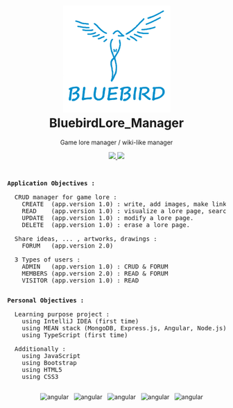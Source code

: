 <h1 align="center">
    <br>
      <a href="https://raw.githubusercontent.com/Siliver4/BluebirdLore_Manager/master/assets/img/bluebird_logo.png">
        <img src="assets/img/bluebird_logo.png" alt="BluebirdLore_Manager_logo" width="247">
      </a>
    <br>
      BluebirdLore_Manager
    <br>
</h1>

<p align="center">
    Game lore manager / wiki-like manager
</p>

<p align="center">
  <a href="https://github.com/Siliver4/BluebirdLore_Manager/releases">
    <img src="https://img.shields.io/github/release/Siliver4/BluebirdLore_Manager.svg">
  </a>
  <a href="https://github.com/Siliver4/BluebirdLore_Manager/issues?q=is%3Aissue+is%3Aclosed">
      <img src="https://img.shields.io/github/issues-closed-raw/Siliver4/BluebirdLore_Manager.svg">
  </a>
</p>

<br>
    
<pre>
<b>Application Objectives :</b>

  CRUD manager for game lore :
    CREATE  (app.version 1.0) : write, add images, make links to a lore page.
    READ    (app.version 1.0) : visualize a lore page, search & sort by area/.../name/gender.
    UPDATE  (app.version 1.0) : modify a lore page.
    DELETE  (app.version 1.0) : erase a lore page.
  
  Share ideas, ... , artworks, drawings :
    FORUM   (app.version 2.0)

  3 Types of users :
    ADMIN   (app.version 1.0) : CRUD & FORUM
    MEMBERS (app.version 2.0) : READ & FORUM
    VISITOR (app.version 1.0) : READ

</pre>

<pre>
<b>Personal Objectives :</b>

  Learning purpose project :
    using IntelliJ IDEA (first time)
    using MEAN stack (MongoDB, Express.js, Angular, Node.js) (all four are first time)
    using TypeScript (first time)

  Additionally :
    using JavaScript
    using Bootstrap
    using HTML5
    using CSS3
    
</pre>

<ul id="menu" align="center" >
    <img src="https://upload.wikimedia.org/wikipedia/commons/thumb/d/d5/IntelliJ_IDEA_Logo.svg/220px-IntelliJ_IDEA_Logo.svg.png" alt="angular" height="71" style="margin-left:4px;margin-right:4px;margin-bottom:10px">
    <img src="https://upload.wikimedia.org/wikipedia/en/thumb/4/45/MongoDB-Logo.svg/250px-MongoDB-Logo.svg.png" alt="angular" height="47" style="margin-left:4px;margin-right:4px;margin-bottom:22px">
    <img src="https://upload.wikimedia.org/wikipedia/commons/thumb/6/64/Expressjs.png/220px-Expressjs.png" alt="angular" height="47" style="margin-left:4px;margin-right:4px;margin-bottom:17px">
    <img src="https://angular.io/assets/images/logos/angular/shield-large.svg" alt="angular" height="81" style="margin-left:4px;margin-right:4px">
    <img src="https://upload.wikimedia.org/wikipedia/commons/thumb/d/d9/Node.js_logo.svg/220px-Node.js_logo.svg.png" alt="angular" height="60" style="margin-left:4px;margin-right:4px;margin-bottom:10px">
</ul>  


